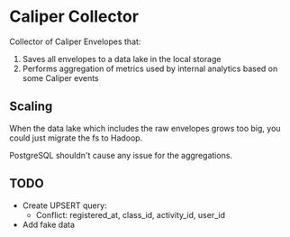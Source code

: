 # Caliper Collector

Collector of Caliper Envelopes that:

1. Saves all envelopes to a data lake in the local storage
1. Performs aggregation of metrics used by internal analytics based on some Caliper events

## Scaling

When the data lake which includes the raw envelopes grows too big, you could just migrate the fs to Hadoop.

PostgreSQL shouldn't cause any issue for the aggregations.

## TODO

- Create UPSERT query:
  - Conflict: registered_at, class_id, activity_id, user_id
- Add fake data
